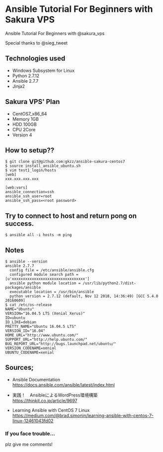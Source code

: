 # Ansible Tutorial For Beginners with Sakura VPS

Ansible Tutorial For Beginners with @sakura_vps

Special thanks to @sieg_tweet

## Technologies used
* Windows Subsystem for Linux
* Python 2.7.12
* Ansible 2.7.7
* Jinja2

## Sakura VPS' Plan
* CentOS7_x86_64
* Memory 1GB
* HDD 100GB
* CPU 2Core
* Version 4

## How to setup??
```
$ git clone git@github.com:gkzz/ansible-sakura-centos7
$ source install_ansible_ubuntu.sh
$ vim test1_login/hosts
[web]
xxx.xxx.xxx.xxx

[web:vars]
ansible_connection=ssh 
ansible_ssh_user=root 
ansible_ssh_pass=<root password>

```

## Try to connect to host and return pong on success. 
```
$ ansible all -i hosts -m ping

```
## Notes
```
$ ansible --version
ansible 2.7.7
  config file = /etc/ansible/ansible.cfg
  configured module search path = [u'xxxxxxxxxxxxxxxxxxxxxxxxxxxxxxxxx']
  ansible python module location = /usr/lib/python2.7/dist-packages/ansible
  executable location = /usr/bin/ansible
  python version = 2.7.12 (default, Nov 12 2018, 14:36:49) [GCC 5.4.0 20160609]
$ cat /etc/os-release
NAME="Ubuntu"
VERSION="16.04.5 LTS (Xenial Xerus)"
ID=ubuntu
ID_LIKE=debian
PRETTY_NAME="Ubuntu 16.04.5 LTS"
VERSION_ID="16.04"
HOME_URL="http://www.ubuntu.com/"
SUPPORT_URL="http://help.ubuntu.com/"
BUG_REPORT_URL="http://bugs.launchpad.net/ubuntu/"
VERSION_CODENAME=xenial
UBUNTU_CODENAME=xenial
```

## Sources;
* Ansible Documentation   
https://docs.ansible.com/ansible/latest/index.html

* 実践！　AnsibleによるWordPress環境構築   
https://thinkit.co.jp/article/9697

* Learning Ansible with CentOS 7 Linux   
https://medium.com/@brad.simonin/learning-ansible-with-centos-7-linux-12461043fd02


### If you face trouble...
plz give me comments!